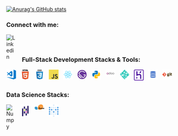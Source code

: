 [![Anurag's GitHub stats](https://github-readme-stats.vercel.app/api?username=dwihdyn&count_private=true&show_icons=true&theme=tokyonight)](https://github.com/anuraghazra/github-readme-stats)

### Connect with me:

<a href="https://www.linkedin.com/in/dwi-hadyan-harsono-268009128/"><img style="margin-right: 16px;" align="left" alt="Linkedin" width="26px" src="https://image.flaticon.com/icons/png/512/174/174857.png" /></a>

<br/>
<br/>

### Full-Stack Development Stacks & Tools:

<img style="margin-right: 12px;" align="left" alt="Visual Studio Code" width="26px" src="https://raw.githubusercontent.com/github/explore/80688e429a7d4ef2fca1e82350fe8e3517d3494d/topics/visual-studio-code/visual-studio-code.png" />
<img style="margin-right: 12px;" align="left" alt="HTML5" width="26px" src="https://raw.githubusercontent.com/github/explore/80688e429a7d4ef2fca1e82350fe8e3517d3494d/topics/html/html.png" />
<img style="margin-right: 12px;" align="left" alt="CSS3" width="26px" src="https://raw.githubusercontent.com/github/explore/80688e429a7d4ef2fca1e82350fe8e3517d3494d/topics/css/css.png" />
<img style="margin-right: 12px;" align="left" alt="JavaScript" width="26px" src="https://raw.githubusercontent.com/github/explore/80688e429a7d4ef2fca1e82350fe8e3517d3494d/topics/javascript/javascript.png" />
<img style="margin-right: 12px;" align="left" alt="React" width="26px" src="https://raw.githubusercontent.com/github/explore/80688e429a7d4ef2fca1e82350fe8e3517d3494d/topics/react/react.png" />
<img style="margin-right: 12px;" align="left" alt="Gatsby" width="26px" src="https://raw.githubusercontent.com/github/explore/e94815998e4e0713912fed477a1f346ec04c3da2/topics/gatsby/gatsby.png" />
<img style="margin-right: 12px;" align="left" alt="Python" width="26px" src="https://raw.githubusercontent.com/dwihdyn/dwihdyn/main/logo/python.svg" />

<img style="margin-right: 12px;" align="left" alt="odoo" width="26px" src="https://raw.githubusercontent.com/dwihdyn/dwihdyn/main/logo/odoo.svg" />

<img style="margin-right: 12px;" align="left" alt="netlify" width="26px" src="https://raw.githubusercontent.com/dwihdyn/dwihdyn/main/logo/netlify.svg" />

<img style="margin-right: 12px;" align="left" alt="Heroku" width="26px" src="https://raw.githubusercontent.com/dwihdyn/dwihdyn/main/logo/heroku.svg" />

<img style="margin-right: 12px;" align="left" alt="SQL" width="26px" src="https://raw.githubusercontent.com/github/explore/80688e429a7d4ef2fca1e82350fe8e3517d3494d/topics/sql/sql.png" />
<img style="margin-right: 12px;" align="left" alt="Git" width="26px" src="https://raw.githubusercontent.com/github/explore/80688e429a7d4ef2fca1e82350fe8e3517d3494d/topics/git/git.png" />

<br/>
<br/>

### Data Science Stacks:

<img style="margin-right: 12px;" align="left" alt="Numpy" width="26px" src="https://www.vectorlogo.zone/logos/numpy/numpy-icon.svg" />

<img style="margin-right: 12px;" align="left" alt="Pandas" width="26px" src="https://raw.githubusercontent.com/dwihdyn/dwihdyn/main/logo/pandas.svg" />

<img style="margin-right: 12px;" align="left" alt="scikit-learn" width="26px" src="https://raw.githubusercontent.com/dwihdyn/dwihdyn/main/logo/scikit_learn.svg" />

<img style="margin-right: 12px;" align="left" alt="Metabase" width="26px" src="https://raw.githubusercontent.com/dwihdyn/dwihdyn/main/logo/metabase.svg" />
